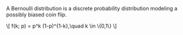 A Bernoulli distribution is a discrete probability distribution modeling a possibly biased coin flip.

\\[
f(k; p) = p^k (1-p)^{1-k},\quad k \in \\{0,1\\}
\\]